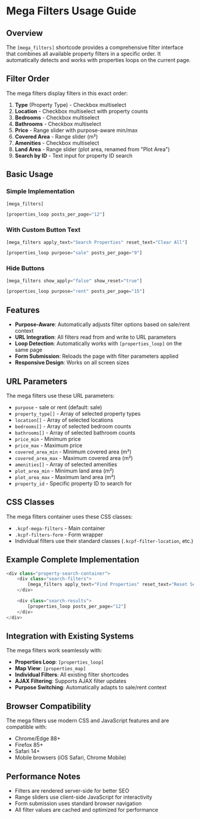 # Mega Filters Usage Guide

## Overview

The `[mega_filters]` shortcode provides a comprehensive filter interface that combines all available property filters in a specific order. It automatically detects and works with properties loops on the current page.

## Filter Order

The mega filters display filters in this exact order:

1. **Type** (Property Type) - Checkbox multiselect
2. **Location** - Checkbox multiselect with property counts
3. **Bedrooms** - Checkbox multiselect
4. **Bathrooms** - Checkbox multiselect
5. **Price** - Range slider with purpose-aware min/max
6. **Covered Area** - Range slider (m²)
7. **Amenities** - Checkbox multiselect
8. **Land Area** - Range slider (plot area, renamed from "Plot Area")
9. **Search by ID** - Text input for property ID search

## Basic Usage

### Simple Implementation

```php
[mega_filters]

[properties_loop posts_per_page="12"]
```

### With Custom Button Text

```php
[mega_filters apply_text="Search Properties" reset_text="Clear All"]

[properties_loop purpose="sale" posts_per_page="9"]
```

### Hide Buttons

```php
[mega_filters show_apply="false" show_reset="true"]

[properties_loop purpose="rent" posts_per_page="15"]
```

## Features

- **Purpose-Aware**: Automatically adjusts filter options based on sale/rent context
- **URL Integration**: All filters read from and write to URL parameters
- **Loop Detection**: Automatically works with `[properties_loop]` on the same page
- **Form Submission**: Reloads the page with filter parameters applied
- **Responsive Design**: Works on all screen sizes

## URL Parameters

The mega filters use these URL parameters:

- `purpose` - sale or rent (default: sale)
- `property_type[]` - Array of selected property types
- `location[]` - Array of selected locations
- `bedrooms[]` - Array of selected bedroom counts
- `bathrooms[]` - Array of selected bathroom counts
- `price_min` - Minimum price
- `price_max` - Maximum price
- `covered_area_min` - Minimum covered area (m²)
- `covered_area_max` - Maximum covered area (m²)
- `amenities[]` - Array of selected amenities
- `plot_area_min` - Minimum land area (m²)
- `plot_area_max` - Maximum land area (m²)
- `property_id` - Specific property ID to search for

## CSS Classes

The mega filters container uses these CSS classes:

- `.kcpf-mega-filters` - Main container
- `.kcpf-filters-form` - Form wrapper
- Individual filters use their standard classes (`.kcpf-filter-location`, etc.)

## Example Complete Implementation

```php
<div class="property-search-container">
    <div class="search-filters">
        [mega_filters apply_text="Find Properties" reset_text="Reset Search"]
    </div>

    <div class="search-results">
        [properties_loop posts_per_page="12"]
    </div>
</div>
```

## Integration with Existing Systems

The mega filters work seamlessly with:

- **Properties Loop**: `[properties_loop]`
- **Map View**: `[properties_map]`
- **Individual Filters**: All existing filter shortcodes
- **AJAX Filtering**: Supports AJAX filter updates
- **Purpose Switching**: Automatically adapts to sale/rent context

## Browser Compatibility

The mega filters use modern CSS and JavaScript features and are compatible with:

- Chrome/Edge 88+
- Firefox 85+
- Safari 14+
- Mobile browsers (iOS Safari, Chrome Mobile)

## Performance Notes

- Filters are rendered server-side for better SEO
- Range sliders use client-side JavaScript for interactivity
- Form submission uses standard browser navigation
- All filter values are cached and optimized for performance

